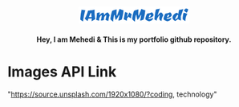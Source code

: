 <p align="center"><a href="https://iammrmehedi.github.io" target="_blank" ><img src="./accets/logo.png" alt="logo"></a></p>

<h4 align="center">Hey, I am Mehedi & This is my portfolio github repository.</h4>


# Images API Link
"https://source.unsplash.com/1920x1080/?coding, technology"
